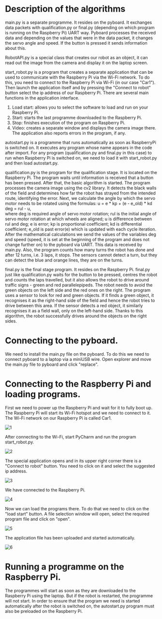 # Description of the algorithms
main.py is a separate programme. It resides on the pyboard.
It exchanges data packets with qualification.py or final.py (depending on which program is running on the Raspberry Pi) UART way.
Pyboard processes the received data and depending on the values that were in the data packet, it changes the servo angle and speed.
If the button is pressed it sends information about this.

RobotAPI.py is a special class that creates our robot as an object, it can read out the image from the camera and display it on the laptop screen.

start_robot.py is a program that creates a separate application that can be used to communicate with the Raspberry Pi via the Wi-Fi network.
To do this, you need to connect to the Raspberry Pi via Wi-Fi (in our case "Car1").
Then launch the application itself and by pressing the "Connect to robot" button select the ip address of our Raspberry Pi.
There are several main functions in the application interface.
1. Load start: allows you to select the software to load and run on your Raspberry Pi.
2. Start: starts the last programme downloaded to the Raspberry Pi.
3. Stop: finishes execution of the program on Raspberry Pi.
4. Video: creates a separate window and displays the camera image there.
The application also reports errors in the program, if any.

autostart.py is a programme that runs automatically as soon as RaspberryPi is switched on. It executes any program whose name appears in the code after import.
For any program (qualification.py and final.py in this case) to run when Raspberry Pi is switched on, we need to load it with start_robot.py and then load autostart.py.

qualification.py is the program for the qualification stage. It is located on the Raspberry Pi. The program waits until information is received that a button has been pressed.
After that, the basic algorithm is started.
The program processes the camera image using the cv2 library. It detects the black walls of the field and determines how far the robot has strayed from the intended route, identifying the error. Next, we calculate the angle by which the servo motor needs to be rotated using the formulas:
u = e * kp + (e - e_old) * kd
deg = rul - u,     
where deg is required angle of servo motor rotation; rul is the initial angle of servo motor rotation at which wheels are aligned; u is difference between rul and deg; e is error; kp is proportional coefficient; kd is differential coefficient; e_old is past error(e) which is updated with each cycle iteration.
After the mathematical calculations we send the values of the variables deg and speed (speed, it is set at the beginning of the program and does not change further on) to the pyboard via UART. This data is received by main.py.
Also, the program counts how many turns the robot has done and after 12 turns, i.e. 3 laps, it stops. The sensors cannot detect a turn, but they can detect the blue and orange lines, they are on the turns.

final.py is the final stage program. It resides on the Raspberry Pi.
final.py just like qualification.py waits for the button to be pressed, centres the robot and counts the laps travelled, but it also allows the robot to drive around traffic signs - green and red parallelepipeds. The robot needs to avoid the green objects on the left side and the red ones on the right.
The program uses a sensor to look for red and green objects. If it finds a green object, it recognises it as the right-hand side of the field and hence the robot tries to drive between this area. If the sensor detects a red object, it similarly recognises it as a field wall, only on the left-hand side. Thanks to this algorithm, the robot successfully drives around the objects on the right sides.




# Connecting to the pyboard.
We need to install the main.py file on the pyboard. To do this we need to connect pyboard to a laptop via a miniUSB wire. Open explorer and move the main.py file to pyboard and click "replace".

# Connecting to the Raspberry Pi and loading programs.
First we need to power up the Raspberry Pi and wait for it to fully boot up. The Raspberry Pi will start its Wi-Fi hotspot and we need to connect to it. The Wi-Fi network on our Raspberry Pi is called Car1.

![1](https://github.com/BogdusUltra/WRO-2022-Future-Engineers/blob/main/readme_images/1.jpg)

After connecting to the Wi-Fi, start PyCharm and run the program start_robot.py.

![2](https://github.com/BogdusUltra/WRO-2022-Future-Engineers/blob/main/readme_images/2.jpg)

The special application opens and in its upper right corner there is a "Connect to robot" button. You need to click on it and select the suggested ip address.

![3](https://github.com/BogdusUltra/WRO-2022-Future-Engineers/blob/main/readme_images/3.jpg)

We have connected to the Raspberry Pi.

![4](https://github.com/BogdusUltra/WRO-2022-Future-Engineers/blob/main/readme_images/4.jpg)

Now we can load the programs there.
To do that we need to click on the "load start" button. A file selection window will open, select the required program file and click on "open". 

![5](https://github.com/BogdusUltra/WRO-2022-Future-Engineers/blob/main/readme_images/5.jpg)

The application file has been uploaded and started automatically.

![6](https://github.com/BogdusUltra/WRO-2022-Future-Engineers/blob/main/readme_images/6.jpg)



# Running a programme on the Raspberry Pi.
The programmes will start as soon as they are downloaded to the Raspberry Pi using the laptop. But if the robot is restarted, the programme will not start.
In order to ensure that the program we need is started automatically after the robot is switched on, the autostart.py program must also be preloaded on the Raspberry Pi.
